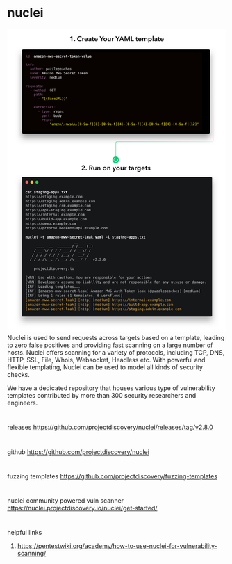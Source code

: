 # nuclei 
![968867cc26a2212309e1e71d4251ccf3.png](../../../_resources/968867cc26a2212309e1e71d4251ccf3.png)
Nuclei is used to send requests across targets based on a template, leading to zero false positives and providing fast scanning on a large number of hosts. Nuclei offers scanning for a variety of protocols, including TCP, DNS, HTTP, SSL, File, Whois, Websocket, Headless etc. With powerful and flexible templating, Nuclei can be used to model all kinds of security checks.

We have a dedicated repository that houses various type of vulnerability templates contributed by more than 300 security researchers and engineers.
#
releases
https://github.com/projectdiscovery/nuclei/releases/tag/v2.8.0
#
github
https://github.com/projectdiscovery/nuclei
#
fuzzing templates
https://github.com/projectdiscovery/fuzzing-templates
#
nuclei community powered vuln scanner
https://nuclei.projectdiscovery.io/nuclei/get-started/
# 
helpful links
1. https://pentestwiki.org/academy/how-to-use-nuclei-for-vulnerability-scanning/